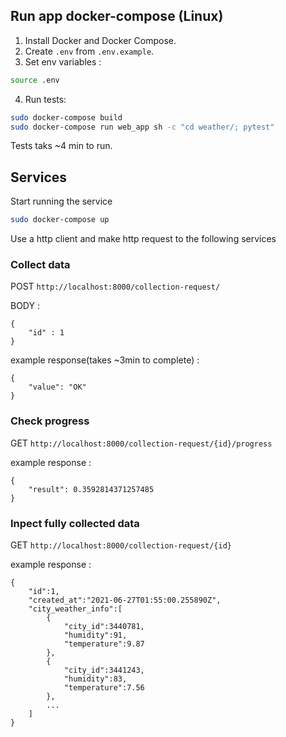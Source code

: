 ## Run app docker-compose (Linux)
1. Install Docker and Docker Compose.
2. Create `.env` from `.env.example`.
3. Set env variables :
```bash
source .env
```
4. Run tests:
```bash
sudo docker-compose build
sudo docker-compose run web_app sh -c "cd weather/; pytest"
```
Tests taks ~4 min to run.


## Services

Start running the service
```bash
sudo docker-compose up
```

Use a http client and make http request to the following services

### Collect data
POST `http://localhost:8000/collection-request/` 

BODY : 
```
{
    "id" : 1
}
```
example response(takes ~3min to complete) :
```
{
    "value": "OK"
}
```

### Check progress
GET `http://localhost:8000/collection-request/{id}/progress` 

example response :
```
{
    "result": 0.3592814371257485
}
```

### Inpect fully collected data
GET `http://localhost:8000/collection-request/{id}` 

example response :
```
{
    "id":1,
    "created_at":"2021-06-27T01:55:00.255890Z",
    "city_weather_info":[
        {
            "city_id":3440781,
            "humidity":91,
            "temperature":9.87
        },
        {
            "city_id":3441243,
            "humidity":83,
            "temperature":7.56
        },
        ...
    ]
}
```